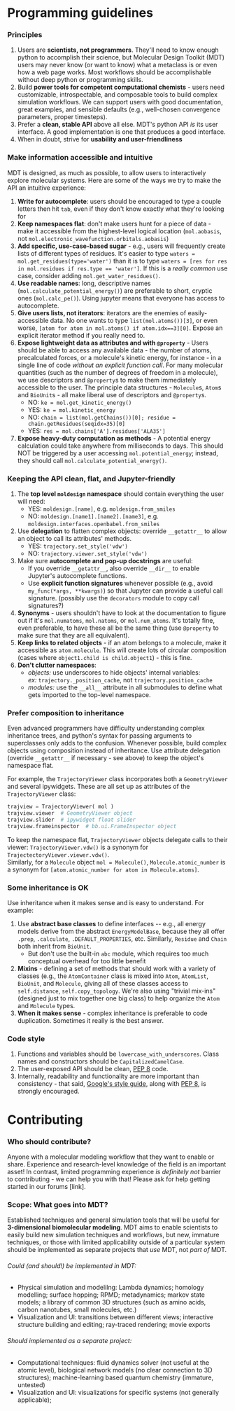 # Programming guidelines

### Principles
 1. Users are **scientists, not programmers**. They'll need to know enough python to accomplish their science, but Molecular Design Toolkit (MDT) users may never know (or want to know) what a metaclass is or even how a web page works. Most workflows should be accomplishable without deep python or programming skills.
 1. Build **power tools for competent computational chemists** - users need customizable, introspectable, and composable tools to build complex simulation workflows. We can support users with good documentation, great examples, and sensible defaults (e.g., well-chosen convergence parameters, proper timesteps).
 1. Prefer a **clean, stable API** above all else. MDT's python API *is* its user interface. A good implementation is one that produces a good interface.
 1. When in doubt, strive for **usability and user-friendliness**

### Make information accessible and intuitive
MDT is designed, as much as possible, to allow users to interactively explore molecular systems. Here are some of the ways we try to make the API an intuitive experience:
 1. **Write for autocomplete**: users should be encouraged to type a couple letters then hit `tab`, even if they don't know exactly what they're looking for 
 1. **Keep namespaces flat**: don't make users hunt for a piece of data - make it accessible from the highest-level logical location (`mol.aobasis`, not  `mol.electronic_wavefunction.orbitals.aobasis`)
 1. **Add specific, use-case-based sugar** - e.g., users will frequently create lists of different types of residues. It's easier to type `waters = mol.get_residues(type='water')` than it is to type `waters = [res for res in mol.residues if res.type == 'water']`. If this is a *really common* use case, consider adding `mol.get_water_residues()`.
 1. **Use readable names**: long, descriptive names (`mol.calculate_potential_energy()`) are preferable to short, cryptic ones (`mol.calc_pe()`). Using jupyter means that everyone has access to autocomplete.
 1. **Give users lists, not iterators**: iterators are the enemies of easily-accessible data.  No one wants to type `list(mol.atoms())[3]`, or even worse, `[atom for atom in mol.atoms() if atom.idx==3][0]`. Expose an explicit iterator method if you really need to.
 1. **Expose lightweight data as attributes and with `@property`** - Users should be able to access any available data - the number of atoms, precalculated forces, or a molecule's kinetic energy, for instance - in a single line of code *without an explicit function call*. For many molecular quantities (such as the number of degrees of freedom in a molecule), we use descriptors and `@property`s to make them immediately accessible to the user. The principle data structures - `Molecule`s, `Atom`s and `BioUnit`s - all make liberal use of descriptors and `@property`s.
     * NO: `ke = mol.get_kinetic_energy()`
     * YES: `ke = mol.kinetic_energy`
     * NO: `chain = list(mol.getChains())[0]; residue = chain.getResidues(seqidx=35)[0]`
     * YES: `res = mol.chains['A'].residues['ALA35']`
 1. **Expose heavy-duty computation as methods** - A potential energy calculation could take anywhere from milliseconds to days. This should NOT be triggered by a user accessing `mol.potential_energy`; instead, they should call `mol.calculate_potential_energy()`.

### Keeping the API clean, flat, and Jupyter-friendly
1. The **top level `moldesign` namespace** should contain everything the user will need:<br> 
   - YES: `moldesign.[name]`, e.g. `moldesign.from_smiles`
   - NO: `moldesign.[name1].[name2].[name3]`, e.g. `moldesign.interfaces.openbabel.from_smiles`
1. Use **delegation** to flatten complex objects: override `__getattr__` to allow an object to call its attributes' methods.<br>
   - YES: `trajectory.set_style('vdw')`
   - NO: `trajectory.viewer.set_style('vdw')`
1. Make sure **autocomplete and pop-up docstrings** are useful:
   - If you override `__getattr__`, also override `__dir__` to enable Jupyter's autocomplete functions.
   - Use **explicit function signatures** whenever possible (e.g., avoid `my_func(*args, **kwargs)`) so that Jupyter can provide a useful call signature. (possibly use the `decorators` module to copy call signatures?)
1. **Synonyms** - users shouldn't have to look at the documentation to figure out if it's `mol.numatoms`, `mol.natoms`, or `mol.num_atoms`. It's totally fine, even preferable, to have these all be the same thing (use `@property` to make sure that they are all equivalent).
1. **Keep links to related objects** - if an atom belongs to a molecule, make it accessible as `atom.molecule`. This will create lots of circular composition (cases where `object1.child is child.object1`) - this is fine.
1. **Don't clutter namespaces**:
   - *objects:* use underscores to hide objects' internal variables:<br>*ex:* `trajectory._position_cache`, not `trajectory.position_cache`
   - *modules:* use the `__all__` attribute in all submodules to define what gets imported to the top-level namespace.
 
### Prefer composition to inheritance
Even advanced programmers have difficulty understanding complex inheritance trees, and python's syntax for passing arguments to superclasses only adds to the confusion. Whenever possible, build complex objects using composition instead of inheritance. Use attribute delegation (override `__getattr__` if necessary - see above) to keep the object's namespace flat.

For example, the `TrajectoryViewer` class incorporates both a `GeometryViewer` and several ipywidgets. These are all set up as attributes of the `TrajectoryViewer` class: 
```python
trajview = TrajectoryViewer( mol )
trajview.viewer  # GeometryViewer object
trajview.slider  # ipywidget float slider
trajview.frameinspector  # bb.ui.FrameInspector object
```

To keep the namespace flat, `TrajectoryViewer` objects delegate calls to their viewer: `TrajectoryViewer.vdw()` is a synonym for `TrajectectoryViewer.viewer.vdw()`.<br>Similarly, for a `Molecule` object `mol = Molecule()`,  `Molecule.atomic_number` is a synonym for `[atom.atomic_number for atom in Molecule.atoms]`.

### Some inheritance is OK
Use inheritance when it makes sense and is easy to understand. For example:

1. Use **abstract base classes** to define interfaces -- e.g., all energy models derive from the abstract `EnergyModelBase`, because they all offer `.prep`, `.calculate`, `.DEFAULT_PROPERTIES`, etc. Similarly, `Residue` and `Chain` both inherit from `BioUnit`.
   * But don't use the built-in `abc` module, which requires too much conceptual overhead for too little benefit
1. **Mixins** - defining a set of methods that should work with a variety of classes (e.g., the `AtomContainer` class is mixed into `Atom`, `AtomList`, `BioUnit`, and `Molecule`, giving all of these classes access to `self.distance`, `self.copy_topology`. We're also using "trivial mix-ins" (designed just to mix together one big class) to help organize the `Atom` and `Molecule` types.
1. **When it makes sense** - complex inheritance is preferable to code duplication. Sometimes it really is the best answer.
 
### Code style
1. Functions and variables should be `lowercase_with_underscores`. Class names and constructors should be `CapitalizedCamelCase`.
1. The user-exposed API should be clean, [PEP 8](https://www.python.org/dev/peps/pep-0008/) code.
1. Internally, readability and functionality are more important than consistency - that said,  [Google's style guide](https://google.github.io/styleguide/pyguide.html), along with [PEP 8](https://www.python.org/dev/peps/pep-0008/), is strongly encouraged.


# Contributing

### Who should contribute?
Anyone with a molecular modeling workflow that they want to enable or share. Experience and research-level knowledge of the field is an important asset! In contrast, limited programming experience *is definitely not* barrier to contributing - we can help you with that! Please ask for help getting started in our forums [link].

### Scope: What goes into MDT?
Established techniques and general simulation tools that will be useful for **3-dimensional biomolecular modeling**. MDT aims to enable scientists to easily build new simulation techniques and workflows, but new, immature techniques, or those with limited applicability outside of a particular system should be implemented as separate projects that *use* MDT, not *part of* MDT.
###### Could (and should!) be implemented in MDT:
 * Physical simulation and modelilng: Lambda dynamics; homology modelling; surface hopping; RPMD; metadynamics; markov state models; a library of common 3D structures (such as amino acids, carbon nanotubes, small molecules, etc.)
 * Visualization and UI: transitions between different views; interactive structure building and editing; ray-traced rendering; movie exports
 
###### Should implemented as a separate project:
 * Computational techniques: fluid dynamics solver (not useful at the atomic level), biological network models (no clear connection to 3D structures); machine-learning based quantum chemistry (immature, untested)
 * Visualization and UI: visualizations for specific systems (not generally applicable); 


